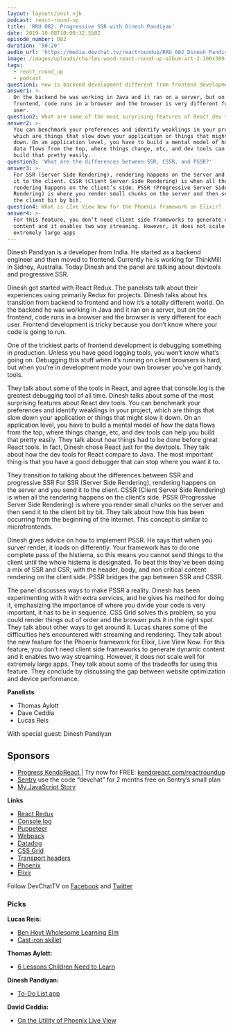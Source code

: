 ```yaml
---
layout: layouts/post.njk
podcast: react-round-up
title: 'RRU 082: Progressive SSR with Dinesh Pandiyan'
date: 2019-10-08T10:00:32.550Z
episode_number: 082
duration: '50:20'
audio_url: 'https://media.devchat.tv/reactroundup/RRU_082_Dinesh_Pandiyan.mp3'
image: /images/uploads/charles-wood-react-round-up-album-art-2-300x300-1.jpg
tags:
  - react_round_up
  - podcast
question1: How is backend development different from frontend development?
answer1: >-
  On the backend he was working in Java and it ran on a server, but on the
  frontend, code runs in a browser and the browser is very different for each
  user. 
question2: What are some of the most surprising features of React dev tools?
answer2: >-
  You can benchmark your preferences and identify weaklings in your project,
  which are things that slow down your application or things that might slow it
  down. On an application level, you have to build a mental model of how the
  data flows from the top, where things change, etc, and dev tools can help you
  build that pretty easily.
question3: 'What are the differences between SSR, CSSR, and PSSR?'
answer3: >-
  For SSR (Server Side Rendering), rendering happens on the server and you send
  it to the client. CSSR (Client Server Side Rendering) is when all the
  rendering happens on the client’s side. PSSR (Progressive Server Side
  Rendering) is where you render small chunks on the server and then send it to
  the client bit by bit.
question4: What is LIve View Now for the Phoenix framework on Elixir?
answer4: >-
  For this feature, you don’t need client side frameworks to generate dynamic
  content and it enables two way streaming. However, it does not scale well for
  extremely large apps
---
```

Dinesh Pandiyan is a developer from India. He started as a backend engineer and then moved to frontend. Currently he is working for ThinkMill in Sidney, Australia. Today Dinesh and the panel are talking about devtools and progressive SSR.

Dinesh got started with React Redux. The panelists talk about their experiences using primarily Redux for projects. Dinesh talks about his transition from backend to frontend and how it’s a totally different world. On the backend he was working in Java and it ran on a server, but on the frontend, code runs in a browser and the browser is very different for each user. Frontend development is tricky because you don’t know where your code is going to run.

One of the trickiest parts of frontend development is debugging something in production. Unless you have good logging tools, you won’t know what’s going on. Debugging this stuff when it’s running on client browsers is hard, but when you’re in development mode your own browser you’ve got handy tools. 

They talk about some of the tools in React, and agree that console.log is the greatest debugging tool of all time. Dinesh talks about some of the most surprising features about React dev tools. You can benchmark your preferences and identify weaklings in your project, which are things that slow down your application or things that might slow it down. On an application level, you have to build a mental model of how the data flows from the top, where things change, etc, and dev tools can help you build that pretty easily. They talk about how things had to be done before great React tools. In fact, Dinesh chose React just for the devtools. They talk about how the dev tools for React compare to Java. The most important thing is that you have a good debugger that can stop where you want it to. 

They transition to talking about the differences between SSR and progressive SSR For SSR (Server Side Rendering), rendering happens on the server and you send it to the client. CSSR (Client Server Side Rendering) is when all the rendering happens on the client’s side. PSSR (Progressive Server Side Rendering) is where you render small chunks on the server and then send it to the client bit by bit. They talk about how this has been occurring from the beginning of the internet. This concept is similar to microfrontends. 

Dinesh gives advice on how to implement PSSR. He says that when you surver render, it loads on differently. Your framework has to do one complete pass of the histiema, so this means you cannot send things to the client until the whole histema is designated. To beat this they’ve been doing a mix of SSR and CSR, with the header, body, and non critical content rendering on the client side. PSSR bridges the gap between SSR and CSSR.

The panel discusses ways to make PSSR a reality. Dinesh has been experimenting with it with extra services, and he gives his method for doing it, emphasizing the importance of where you divide your code is very important, it has to be in sequence. CSS Grid solves this problem, so you could render things out of order and the browser puts it in the right spot. They talk about other ways to get around it. Lucas shares some of the difficulties he’s encountered with streaming and rendering. They talk about the new feature for the Phoenix framework for Elixir, Live View Now. For this feature, you don’t need client side frameworks to generate dynamic content and it enables two way streaming. However, it does not scale well for extremely large apps. They talk about some of the tradeoffs for using this feature. They conclude by discussing the gap between website optimization and device performance. 

**Panelists**

* Thomas Aylott
* Dave Ceddia
* Lucas Reis

With special guest: Dinesh Pandiyan

## **Sponsors**

* [Progress KendoReact ](https://www.telerik.com/kendo-react-ui/campaigns/free-trial-react-8/?utm_medium=cpm&utm_source=reactroundup&utm_campaign=kendo-ui-react-trial-oct-8)| Try now for FREE: [kendoreact.com/reactroundup](https://www.telerik.com/kendo-react-ui/campaigns/free-trial-react-8/?utm_medium=cpm&utm_source=reactroundup&utm_campaign=kendo-ui-react-trial-oct-8)
* [Sentry](http://sentry.io/) use the code “devchat” for 2 months free on Sentry’s small plan
* [My JavaScript Story](https://devchat.tv/my-javascript-story/)

**Links**

* [React Redux](https://react-redux.js.org/)
* [Console.log](https://developer.mozilla.org/en/docs/Web/API/Console/log) 
* [Puppeteer](https://developers.google.com/web/tools/puppeteer)
* [Webpack](https://webpack.js.org/)
* [Datadog](https://www.datadoghq.com/) 
* [CSS Grid](https://css-tricks.com/snippets/css/complete-guide-grid/)
* [Transport headers](https://www.ibm.com/support/knowledgecenter/en/SS9H2Y_7.7.0/com.ibm.dp.doc/transport-headers_js.html)
* [Phoenix](https://phoenixframework.org/)
* [Elixir](https://elixir-lang.org/)

Follow DevChatTV on [Facebook](https://www.facebook.com/DevChattv/?__tn__=%2Cd%2CP-R&eid=ARDBDrBnK71PDmx_8gE_IeIEo5SnM7cyzylVBjAwfaOo1ck_6q3GXuRBfaUQZaWVvFGyEVjrhDwnS_tV) and [Twitter](https://twitter.com/devchattv?lang=en)

### **Picks**

**Lucas Reis:**

* [Ben Hoyt Wholesome Learning Elm](https://benhoyt.com/writings/learning-elm/)
* [Cast iron skillet](https://shop.lodgemfg.com/prodcat/skillets-and-covers.asp)

**Thomas Aylott:**

* [6 Lessons Children Need to Learn](https://www.jw.org/en/publications/magazines/awake-no2-2019-jul-aug/)

**Dinesh Pandiyan:**

* [To-Do List app](https://todoist.com/?lang=en)

**David Ceddia:** 

* [On the Utility of Phoenix Live View](https://jclem.net/posts/on-the-utility-of-phoenix-liveview)

<!-- Docs to Markdown version 1.0β17 -->
